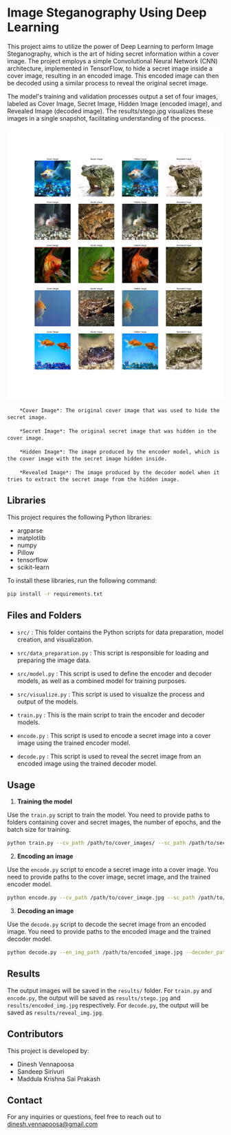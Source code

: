# Image Steganography Using Deep Learning

This project aims to utilize the power of Deep Learning to perform Image Steganography, which is the art of hiding secret information within a cover image. The project employs a simple Convolutional Neural Network (CNN) architecture, implemented in TensorFlow, to hide a secret image inside a cover image, resulting in an encoded image. This encoded image can then be decoded using a similar process to reveal the original secret image.

The model's training and validation processes output a set of four images, labeled as Cover Image, Secret Image, Hidden Image (encoded image), and Revealed Image (decoded image). The results/stego.jpg visualizes these images in a single snapshot, facilitating understanding of the process.

![Results Image](results/stego.jpg)



        *Cover Image*: The original cover image that was used to hide the secret image.

        *Secret Image*: The original secret image that was hidden in the cover image.

        *Hidden Image*: The image produced by the encoder model, which is the cover image with the secret image hidden inside.

        *Revealed Image*: The image produced by the decoder model when it tries to extract the secret image from the hidden image.

## Libraries

This project requires the following Python libraries:

- argparse
- matplotlib
- numpy
- Pillow
- tensorflow
- scikit-learn

To install these libraries, run the following command:

```bash
pip install -r requirements.txt
```

## Files and Folders

- `src/` : This folder contains the Python scripts for data preparation, model creation, and visualization.

- `src/data_preparation.py` : This script is responsible for loading and preparing the image data.

- `src/model.py` : This script is used to define the encoder and decoder models, as well as a combined model for training purposes.

- `src/visualize.py` : This script is used to visualize the process and output of the models.

- `train.py` : This is the main script to train the encoder and decoder models.

- `encode.py` : This script is used to encode a secret image into a cover image using the trained encoder model.

- `decode.py` : This script is used to reveal the secret image from an encoded image using the trained decoder model.

## Usage

1. **Training the model**

Use the `train.py` script to train the model. You need to provide paths to folders containing cover and secret images, the number of epochs, and the batch size for training.

```bash
python train.py --cv_path /path/to/cover_images/ --sc_path /path/to/secret_images/ --epochs 50 --batch_size 32
```

2. **Encoding an image**

Use the `encode.py` script to encode a secret image into a cover image. You need to provide paths to the cover image, secret image, and the trained encoder model.

```bash
python encode.py --cv_path /path/to/cover_image.jpg --sc_path /path/to/secret_image.jpg --encoder_path /path/to/encoder_model.h5
```

3. **Decoding an image**

Use the `decode.py` script to decode the secret image from an encoded image. You need to provide paths to the encoded image and the trained decoder model.

```bash
python decode.py --en_img_path /path/to/encoded_image.jpg --decoder_path /path/to/decoder_model.h5
```

## Results

The output images will be saved in the `results/` folder. For `train.py` and `encode.py`, the output will be saved as `results/stego.jpg` and `results/encoded_img.jpg` respectively. For `decode.py`, the output will be saved as `results/reveal_img.jpg`.


## Contributors
This project is developed by:

- Dinesh Vennapoosa
- Sandeep Sirivuri
- Maddula Krishna Sai Prakash

## Contact
For any inquiries or questions, feel free to reach out to dinesh.vennapoosa@gmail.com
